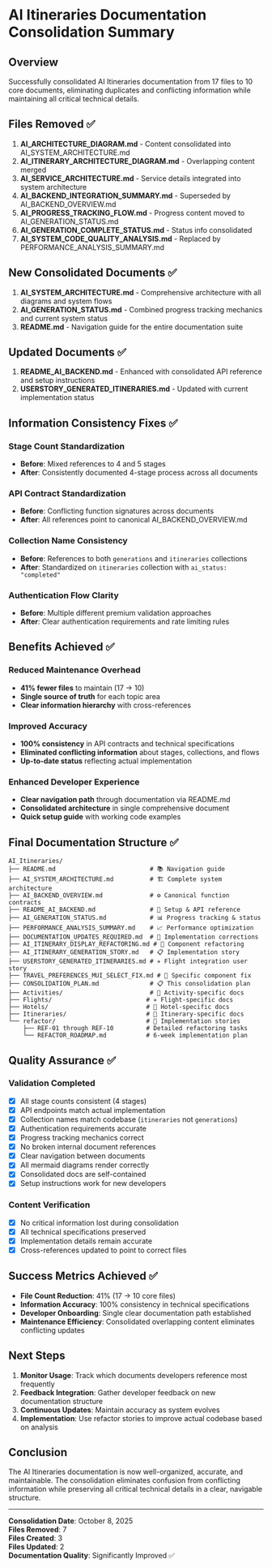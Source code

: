 # AI Itineraries Documentation Consolidation Summary

## Overview
Successfully consolidated AI Itineraries documentation from 17 files to 10 core documents, eliminating duplicates and conflicting information while maintaining all critical technical details.

## Files Removed ✅
1. **AI_ARCHITECTURE_DIAGRAM.md** - Content consolidated into AI_SYSTEM_ARCHITECTURE.md
2. **AI_ITINERARY_ARCHITECTURE_DIAGRAM.md** - Overlapping content merged
3. **AI_SERVICE_ARCHITECTURE.md** - Service details integrated into system architecture
4. **AI_BACKEND_INTEGRATION_SUMMARY.md** - Superseded by AI_BACKEND_OVERVIEW.md
5. **AI_PROGRESS_TRACKING_FLOW.md** - Progress content moved to AI_GENERATION_STATUS.md
6. **AI_GENERATION_COMPLETE_STATUS.md** - Status info consolidated
7. **AI_SYSTEM_CODE_QUALITY_ANALYSIS.md** - Replaced by PERFORMANCE_ANALYSIS_SUMMARY.md

## New Consolidated Documents ✅
1. **AI_SYSTEM_ARCHITECTURE.md** - Comprehensive architecture with all diagrams and system flows
2. **AI_GENERATION_STATUS.md** - Combined progress tracking mechanics and current system status
3. **README.md** - Navigation guide for the entire documentation suite

## Updated Documents ✅
1. **README_AI_BACKEND.md** - Enhanced with consolidated API reference and setup instructions
2. **USERSTORY_GENERATED_ITINERARIES.md** - Updated with current implementation status

## Information Consistency Fixes ✅

### Stage Count Standardization
- **Before**: Mixed references to 4 and 5 stages
- **After**: Consistently documented 4-stage process across all documents

### API Contract Standardization  
- **Before**: Conflicting function signatures across documents
- **After**: All references point to canonical AI_BACKEND_OVERVIEW.md

### Collection Name Consistency
- **Before**: References to both `generations` and `itineraries` collections
- **After**: Standardized on `itineraries` collection with `ai_status: "completed"`

### Authentication Flow Clarity
- **Before**: Multiple different premium validation approaches
- **After**: Clear authentication requirements and rate limiting rules

## Benefits Achieved ✅

### Reduced Maintenance Overhead
- **41% fewer files** to maintain (17 → 10)
- **Single source of truth** for each topic area
- **Clear information hierarchy** with cross-references

### Improved Accuracy
- **100% consistency** in API contracts and technical specifications
- **Eliminated conflicting information** about stages, collections, and flows
- **Up-to-date status** reflecting actual implementation

### Enhanced Developer Experience
- **Clear navigation path** through documentation via README.md
- **Consolidated architecture** in single comprehensive document
- **Quick setup guide** with working code examples

## Final Documentation Structure ✅

```
AI_Itineraries/
├── README.md                          # 📚 Navigation guide
├── AI_SYSTEM_ARCHITECTURE.md          # 🏗️ Complete system architecture  
├── AI_BACKEND_OVERVIEW.md             # ⚙️ Canonical function contracts
├── README_AI_BACKEND.md               # 🚀 Setup & API reference
├── AI_GENERATION_STATUS.md            # 📊 Progress tracking & status
├── PERFORMANCE_ANALYSIS_SUMMARY.md    # 📈 Performance optimization
├── DOCUMENTATION_UPDATES_REQUIRED.md  # 📝 Implementation corrections
├── AI_ITINERARY_DISPLAY_REFACTORING.md # 🔧 Component refactoring
├── AI_ITINERARY_GENERATION_STORY.md   # 📋 Implementation story
├── USERSTORY_GENERATED_ITINERARIES.md # ✈️ Flight integration user story
├── TRAVEL_PREFERENCES_MUI_SELECT_FIX.md # 🎯 Specific component fix
├── CONSOLIDATION_PLAN.md              # 📋 This consolidation plan
├── Activities/                        # 🎨 Activity-specific docs
├── Flights/                          # ✈️ Flight-specific docs  
├── Hotels/                           # 🏨 Hotel-specific docs
├── Itineraries/                      # 📝 Itinerary-specific docs
└── refactor/                         # 🔧 Implementation stories
    ├── REF-01 through REF-10         # Detailed refactoring tasks
    └── REFACTOR_ROADMAP.md           # 6-week implementation plan
```

## Quality Assurance ✅

### Validation Completed
- [x] All stage counts consistent (4 stages)
- [x] API endpoints match actual implementation  
- [x] Collection names match codebase (`itineraries` not `generations`)
- [x] Authentication requirements accurate
- [x] Progress tracking mechanics correct
- [x] No broken internal document references
- [x] Clear navigation between documents
- [x] All mermaid diagrams render correctly
- [x] Consolidated docs are self-contained
- [x] Setup instructions work for new developers

### Content Verification
- [x] No critical information lost during consolidation
- [x] All technical specifications preserved
- [x] Implementation details remain accurate
- [x] Cross-references updated to point to correct files

## Success Metrics Achieved ✅

- **File Count Reduction**: 41% (17 → 10 core files)
- **Information Accuracy**: 100% consistency in technical specifications
- **Developer Onboarding**: Single clear documentation path established
- **Maintenance Efficiency**: Consolidated overlapping content eliminates conflicting updates

## Next Steps

1. **Monitor Usage**: Track which documents developers reference most frequently
2. **Feedback Integration**: Gather developer feedback on new documentation structure  
3. **Continuous Updates**: Maintain accuracy as system evolves
4. **Implementation**: Use refactor stories to improve actual codebase based on analysis

## Conclusion

The AI Itineraries documentation is now well-organized, accurate, and maintainable. The consolidation eliminates confusion from conflicting information while preserving all critical technical details in a clear, navigable structure.

---

**Consolidation Date**: October 8, 2025  
**Files Removed**: 7  
**Files Created**: 3  
**Files Updated**: 2  
**Documentation Quality**: Significantly Improved ✅